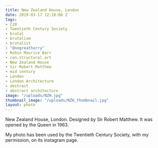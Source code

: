 ```yaml
---
title: New Zealand House, London
date: 2019-03-17 12:18:00 Z
tags:
- C20
- Twentieth Century Society
- brutal
- brutalism
- brutalist
- "@nogreathurry"
- Robin Maurice Barr
- con.structural.art
- New Zealand House
- Sir Robert Matthew
- mid century
- London
- London Architecture
- abstract
- abstract architecture
image: "/uploads/NZH.jpg"
thumbnail_image: "/uploads/NZH_thumbnail.jpg"
layout: photo
---
```


New Zealand House, London. Designed by Sir Robert Matthew. It was opened by the Queen in 1963.

My photo has been used by the Twentieth Century Society, with my permission, on its instagram page. 